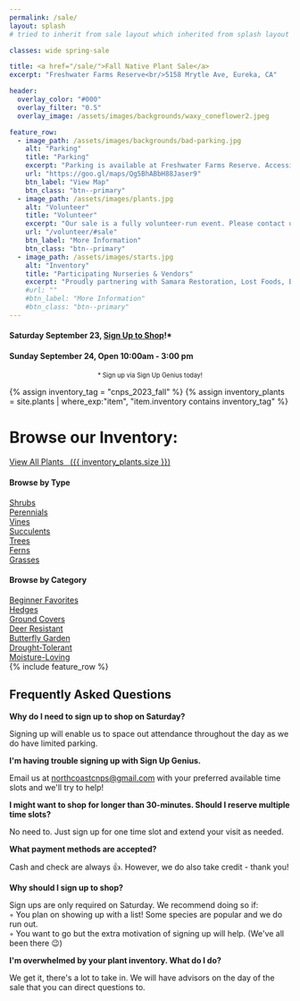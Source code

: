 ```yaml
---
permalink: /sale/
layout: splash
# tried to inherit from sale layout which inherited from splash layout but splash layout was called first? resulting in blanks where sale defined variables

classes: wide spring-sale

title: <a href="/sale/">Fall Native Plant Sale</a> 
excerpt: "Freshwater Farms Reserve<br/>5158 Mrytle Ave, Eureka, CA"

header:
  overlay_color: "#000"
  overlay_filter: "0.5"
  overlay_image: /assets/images/backgrounds/waxy_coneflower2.jpeg

feature_row:
  - image_path: /assets/images/backgrounds/bad-parking.jpg
    alt: "Parking"
    title: "Parking"
    excerpt: "Parking is available at Freshwater Farms Reserve. Accessible parking is located directly in front of the barn and available on a first-come, first-served basis"
    url: "https://goo.gl/maps/Qg5BhABbH88Jaser9"
    btn_label: "View Map"
    btn_class: "btn--primary"
  - image_path: /assets/images/plants.jpg
    alt: "Volunteer"
    title: "Volunteer"
    excerpt: "Our sale is a fully volunteer-run event. Please contact us if you are interested in helping out."
    url: "/volunteer/#sale"
    btn_label: "More Information"
    btn_class: "btn--primary"
  - image_path: /assets/images/starts.jpg
    alt: "Inventory"
    title: "Participating Nurseries & Vendors"
    excerpt: "Proudly partnering with Samara Restoration, Lost Foods, Bob Vogt Trees, Beresford's Bulbs and Brant's Plants."
    #url: ""
    #btn_label: "More Information"
    #btn_class: "btn--primary"
---
```

<div class="hours">
    <h4>Saturday September 23, <a href="https://www.signupgenius.com/go/904054DA5A823A2F94-fall1#/" target="_blank">Sign Up to Shop</a>!*</h4>
    <h4>Sunday September 24, Open 10:00am - 3:00 pm</h4>
</div>
<p style="text-align:center; font-size: 0.8em">
* Sign up via Sign Up Genius today! 
</p>
<!--
<p style="text-align:center; font-size: 0.8em">
* Sunday shoppers stop by whenever. No signups necessary! 
</p>
-->

{% assign inventory_tag = "cnps_2023_fall" %}
{% assign inventory_plants = site.plants | where_exp:"item",
    "item.inventory contains inventory_tag" %}

<div class="browse-block">  
    <p class="notice--warning" style="display: none; margin-top: 0em !important"><b>Note: </b> We are still actively compiling our inventory. All items are subject to change. We will finalize this list on September 1st.</p>
    <div class="clear"></div> 
    <div class="heading">
        <h1>Browse our Inventory:</h1>
        <a class="btn btn--primary" href="/sale/all/">View All Plants&nbsp; 
            <span class="count">&nbsp;({{ inventory_plants.size }})</span>
        </a>
    </div>
    <div class="clear"></div>
    <div class="content">
        <div class="inventory_type box">
            <h4>
                Browse by Type
            </h4>
            <div class="column">
                <div class="row">
                    <a href="/sale/shrubs/">Shrubs</a>
                </div>
                <div class="row">
                    <a href="/sale/perennials/">Perennials</a>
                </div>
                <div class="row">
                    <a href="/sale/vines/">Vines</a> 
                </div>
                <div class="row">
                    <a href="/sale/succulents/">Succulents</a>
                </div>
            </div>
            <div class="column">
                <div class="row">
                    <a href="/sale/trees/">Trees</a>
                </div>
                <div class="row">
                    <a href="/sale/ferns/">Ferns</a>
                </div>
                <div class="row">
                    <a href="/sale/grasses/">Grasses</a>
                </div>
            </div>
            <div class="clear"></div>
        </div>
        <div class="inventory_category box">
            <h4>
            Browse by Category
            </h4>
            <div class="column">
                <div class="row">
                    <a href="/sale/beginner/">
                    Beginner Favorites
                    </a>
                </div>
                <div class="row">
                    <a href="/sale/hedge/">
                    Hedges
                    </a>
                </div>
                <div class="row">
                    <a href="/sale/groundcover/">
                    Ground Covers
                    </a>
                </div>
                <div class="row">
                    <a href="/sale/deerresistant/">
                    Deer Resistant
                    </a>
                </div>
            </div>
            <div class="column">
                <div class="row">
                    <a href="/sale/butterfly/">
                    Butterfly Garden
                    </a>
                </div>
                <div class="row">
                    <a href="/sale/drought/">
                    Drought-Tolerant
                    </a>
                </div>
                <div class="row">
                    <a href="/sale/moisture">
                    Moisture-Loving
                    </a>
                </div>
            </div>
            <div class="clear"></div>
            <a href="" style="font-size: 0.9em; display:none;">Browse More Categories..</a>
        </div>
        <div class="clear"></div>
    </div>
</div>
{% include feature_row %}
<div class="faq-block">
    <h2>Frequently Asked Questions</h2>
    <div>
        <b>Why do I need to sign up to shop on Saturday?</b>
        <p>
           Signing up will enable us to space out attendance throughout the day as we do have limited parking. 
        </p>
    </div>
    <div>
        <b>I'm having trouble signing up with Sign Up Genius.</b>
        <p>
          Email us at <a href="mailto:northcoastcnps@gmail.com">northcoastcnps@gmail.com</a> with your preferred available time slots and we'll try to help! 
        </p>
    </div>
    <div>
        <b>I might want to shop for longer than 30-minutes. Should I reserve multiple time slots?</b>
        <p>
        No need to. Just sign up for one time slot and extend your visit as needed.  
        </p>
    </div>
    <div>
        <b>What payment methods are accepted?</b>
        <p>
            Cash and check are always 👍. However, we do also take credit - thank you!
        </p>
    </div>
    <div style="display:none">
        <b>I'm having trouble signing up using Sign Up Genius.</b>
        <p>
        Send us an email with your name and preferred time slot. We will sign you up and send you an email confirmation.
        </p>
    </div>
    <div>
        <b>Why should I sign up to shop?</b>
        <p>
            Sign ups are only required on Saturday.  We recommend doing so if: 
            <br/>&#9702; You plan on showing up with a list! Some species are popular and we do run out.
            <br/>&#9702; You want to go but the extra motivation of signing up will help. (We've all been there 😉) 
        </p>
    </div>
    <div>
        <b>I'm overwhelmed by your plant inventory. What do I do?</b>
        <p>
            We get it, there's a lot to take in. We will have advisors on the day of the sale that you can direct questions to. 
        </p>
    </div>
</div>

<div class="thanks-block" style="display:none">
    <h1>Thank You</h1>
    <div>
    <p>
    Thank you for being with us on this journey to spread native plants and protect biodiversity!
    </p>
    <p>Thank you to everyone who shops our sales - from those of you rewilding entire yards to those of you tending a few native plants on your balcony. Your stories continue to motivate and inspire us.</p>
    <p>We appreciate the nurseries and vendors that we partner with and the community of sharing and support you offer us. We feel so lucky to be working alongside such passionate people.</p>
    <p>Thank you to nursery managers Chris and Barbara for your tireless efforts and countless hours of hard work. We couldn't ask for more dedicated leaders.</p>
    <p>Lastly, huge thank yous to all our nursery and garden volunteers. Whether you have volunteered for one hour or many more, we appreciate you! This has been a particularly long winter but seeing everyone show up, ready to work in the cold mornings warms our hearts. 
    </p>
    </div>
</div>

